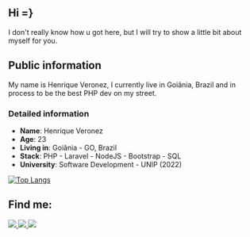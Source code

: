 ## Hi =}

I don't really know how u got here, but I will try to show a little bit about myself for you.

## Public information
My name is Henrique Veronez, I currently live in Goiânia, Brazil and in process to be the best PHP dev on my street.

### Detailed information

* **Name**: Henrique Veronez
* **Age**: 23
* **Living in**: Goiânia - GO, Brazil
* **Stack**: PHP - Laravel - NodeJS - Bootstrap - SQL
* **University**: Software Development - UNIP (2022)

[![Top Langs](https://github-readme-stats.vercel.app/api/top-langs/?username=v3ronez&layout=compact&theme=midnight-purple)](https://github.com/anuraghazra/github-readme-stats)




## Find me:

<a target='_blank' href="https://www.instagram.com/v3ronez">
        <img src="https://img.shields.io/badge/Instagram-E4405F?style=for-the-badge&logo=instagram&logoColor=white">
</a>
<a target='_blank' href="https://twitter.com/v3ronez_">
        <img src="https://img.shields.io/badge/Twitter-1DA1F2?style=for-the-badge&logo=twitter&logoColor=white">
</a>
<a target='_blank' href="https://www.linkedin.com/in/henrique-veronez/">
        <img src="https://img.shields.io/badge/LinkedIn-0077B5?style=for-the-badge&logo=linkedin&logoColor=white">
</a>
